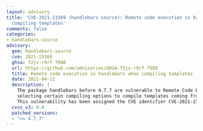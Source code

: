 ```yaml
---
layout: advisory
title: 'CVE-2021-23369 (handlebars-source): Remote code execution in handlebars when
  compiling templates'
comments: false
categories:
- handlebars-source
advisory:
  gem: handlebars-source
  cve: 2021-23369
  ghsa: f2jv-r9rf-7988
  url: https://github.com/advisories/GHSA-f2jv-r9rf-7988
  title: Remote code execution in handlebars when compiling templates
  date: 2021-04-12
  description: |
    The package handlebars before 4.7.7 are vulnerable to Remote Code Execution (RCE) when
    selecting certain compiling options to compile templates coming from an untrusted source.
    This vulnerability has been assigned the CVE identifier CVE-2021-23369.
  cvss_v3: 9.8
  patched_versions:
  - ">= 4.7.7"
---
```

